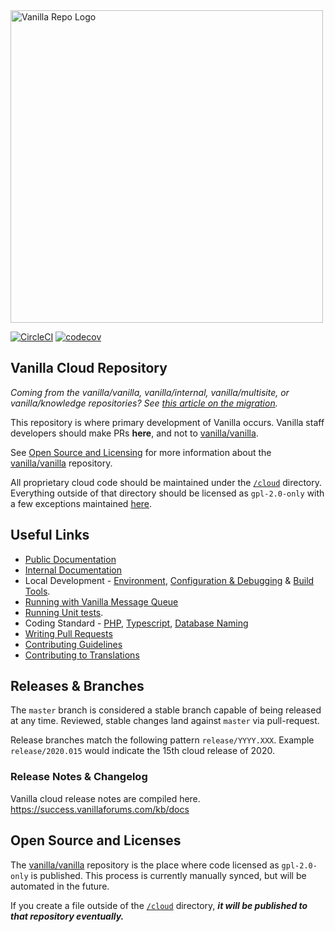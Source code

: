 <img src="https://user-images.githubusercontent.com/1770056/51494323-414e8980-1d86-11e9-933c-e647b5ea49f4.png" alt="Vanilla Repo Logo" width=500/>

[![CircleCI](https://circleci.com/gh/vanilla/vanilla-cloud.svg?style=svg&circle-token=88ea96d98486f5168decf0f7fb19ff547a37962d)](https://app.circleci.com/pipelines/github/vanilla/vanilla-cloud)
[![codecov](https://codecov.io/gh/vanilla/vanilla-cloud/branch/master/graph/badge.svg?token=HPSZYSSN0A)](https://codecov.io/gh/vanilla/vanilla-cloud)

## Vanilla Cloud Repository

_Coming from the vanilla/vanilla, vanilla/internal, vanilla/multisite, or vanilla/knowledge repositories? See [this article on the migration](https://staff.vanillaforums.com/kb/articles/254-repository-differences-vanilla-vanilla-cloud)._

This repository is where primary development of Vanilla occurs. Vanilla staff developers should make PRs **here**, and not to [vanilla/vanilla](https://github.com/vanilla/vanilla).

See [Open Source and Licensing](#open-source-and-licensing) for more information about the [vanilla/vanilla](https://github.com/vanilla/vanilla) repository.

All proprietary cloud code should be maintained under the [`/cloud`](https://github.com/vanilla/vanilla-cloud/tree/master/cloud) directory. Everything outside of that directory should be licensed as `gpl-2.0-only` with a few exceptions maintained [here](#).

## Useful Links

-   [Public Documentation](https://success.vanillaforums.com/kb)
-   [Internal Documentation](https://staff.vanillaforums.com/kb)
-   Local Development - [Environment](https://github.com/vanilla/queue-stack-dev), [Configuration & Debugging](https://docs.vanillaforums.com/developer/tools/environment/) & [Build Tools](https://docs.vanillaforums.com/developer/tools/building-frontend/).
-   [Running with Vanilla Message Queue](https://github.com/vanilla/queue-stack-dev)
-   [Running Unit tests](https://github.com/vanilla/vanilla/blob/master/tests/README.md).
-   Coding Standard - [PHP](https://docs.vanillaforums.com/developer/contributing/coding-standard-php/), [Typescript](https://docs.vanillaforums.com/developer/contributing/coding-standard-typescript/), [Database Naming](https://docs.vanillaforums.com/developer/contributing/database-naming-standards/)
-   [Writing Pull Requests](https://docs.vanillaforums.com/developer/contributing/pull-requests/)
-   [Contributing Guidelines](https://github.com/vanilla/vanilla/blob/master/CONTRIBUTING.md)
-   [Contributing to Translations](https://github.com/vanilla/locales/blob/master/README.md)

## Releases & Branches

The `master` branch is considered a stable branch capable of being released at any time. Reviewed, stable changes land against `master` via pull-request.

Release branches match the following pattern `release/YYYY.XXX`. Example `release/2020.015` would indicate the 15th cloud release of 2020.

### Release Notes & Changelog

Vanilla cloud release notes are compiled here. https://success.vanillaforums.com/kb/docs

## Open Source and Licenses

The [vanilla/vanilla](https://github.com/vanilla/vanilla) repository is the place where code licensed as `gpl-2.0-only` is published. This process is currently manually synced, but will be automated in the future.

If you create a file outside of the [`/cloud`](https://github.com/vanilla/vanilla-cloud/tree/master/cloud) directory, **_it will be published to that repository eventually._**
